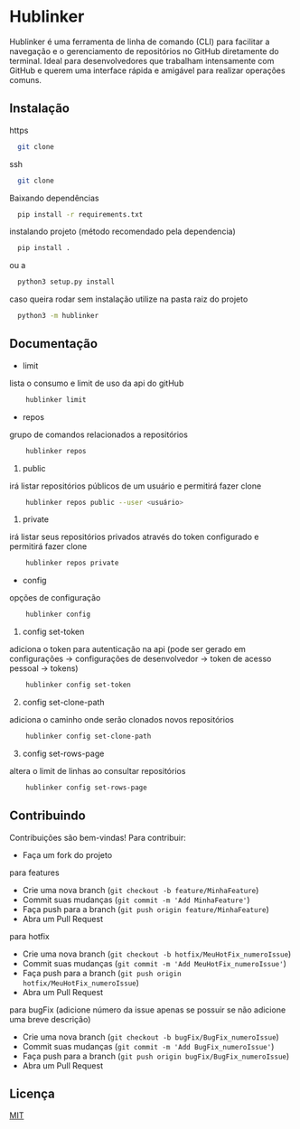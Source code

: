 
# Hublinker

Hublinker é uma ferramenta de linha de comando (CLI) para facilitar a navegação e o gerenciamento de repositórios no GitHub diretamente do terminal. Ideal para desenvolvedores que trabalham intensamente com GitHub e querem uma interface rápida e amigável para realizar operações comuns.


## Instalação
https
```bash
  git clone 
```

ssh

```bash
  git clone 
```
    
Baixando dependências
```bash
  pip install -r requirements.txt 
```

instalando projeto
(método recomendado pela dependencia)
```bash
  pip install .
```
ou a
```bash
  python3 setup.py install
```

caso queira rodar sem instalação utilize na pasta raiz do projeto
```bash
  python3 -m hublinker
```
## Documentação

- limit

lista o consumo e limit de uso da api do gitHub

```bash
    hublinker limit
```
- repos

grupo de comandos relacionados a repositórios

```bash
    hublinker repos
```

1) public

irá listar repositórios públicos de um usuário e permitirá fazer clone

```bash
    hublinker repos public --user <usuário>
```

1) private

irá listar seus repositórios privados através do token configurado e permitirá fazer clone

```bash
    hublinker repos private
```

- config

opções de configuração

```bash
    hublinker config
```

1) config set-token

adiciona o token para autenticação na api
(pode ser gerado em configurações -> configurações de desenvolvedor -> token de acesso pessoal -> tokens)

```bash
    hublinker config set-token
```

2) config set-clone-path

adiciona o caminho onde serão clonados novos repositórios

```bash
    hublinker config set-clone-path
```

3) config set-rows-page

altera o limit de linhas ao consultar repositórios

```bash
    hublinker config set-rows-page
```
## Contribuindo

Contribuições são bem-vindas! Para contribuir:
- Faça um fork do projeto

para features
- Crie uma nova branch (`git checkout -b feature/MinhaFeature`)
- Commit suas mudanças (`git commit -m 'Add MinhaFeature'`)
- Faça push para a branch (`git push origin feature/MinhaFeature`)
- Abra um Pull Request

para hotfix
- Crie uma nova branch (`git checkout -b hotfix/MeuHotFix_numeroIssue`)
- Commit suas mudanças (`git commit -m 'Add MeuHotFix_numeroIssue'`)
- Faça push para a branch (`git push origin hotfix/MeuHotFix_numeroIssue`)
- Abra um Pull Request

para bugFix
(adicione número da issue apenas se possuir se não adicione uma breve descrição)
- Crie uma nova branch (`git checkout -b bugFix/BugFix_numeroIssue`)
- Commit suas mudanças (`git commit -m 'Add BugFix_numeroIssue'`)
- Faça push para a branch (`git push origin bugFix/BugFix_numeroIssue`)
- Abra um Pull Request
## Licença

[MIT](https://choosealicense.com/licenses/mit/)

